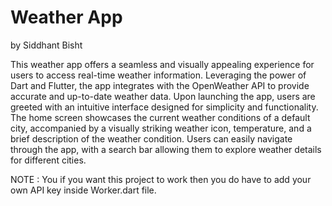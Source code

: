 # Weather App
by Siddhant Bisht

This weather app offers a seamless and visually appealing experience for users to access real-time weather information. Leveraging the power of Dart and Flutter, the app integrates with the OpenWeather API to provide accurate and up-to-date weather data.
Upon launching the app, users are greeted with an intuitive interface designed for simplicity and functionality. The home screen showcases the current weather conditions of a default city, accompanied by a visually striking weather icon, temperature, and a brief description of the weather condition. Users can easily navigate through the app, with a search bar allowing them to explore weather details for different cities.

NOTE : You if you want this project to work then you do have to add your own API key inside Worker.dart file.
